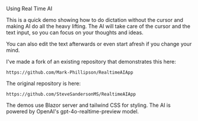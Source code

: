 Using Real Time AI

This is a quick demo showing how to do dictation without the cursor and making AI do all the heavy lifting. The AI will take care of the cursor and the text input, so you can focus on your thoughts and ideas.

You can also edit the text afterwards or even start afresh if you change your mind.

I've made a fork of an existing repository that demonstrates this here:

    https://github.com/Mark-Phillipson/RealtimeAIApp

The original repository is here:

    https://github.com/SteveSandersonMS/RealtimeAIApp

The demos use Blazor server and tailwind CSS for styling. The AI is powered by OpenAI's gpt-4o-realtime-preview model.